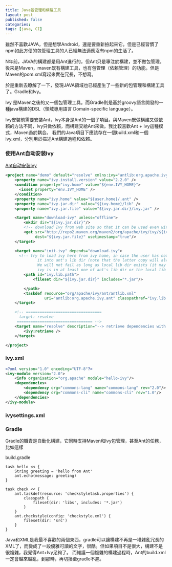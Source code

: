 ```yaml
---
title: Java包管理和構建工具
layout: post
published: false
categories:
tags: [java, CI]
---
```


雖然不喜歡JAVA，但是想學Android，還是要重新撿起來它。但是已經習慣了npm如此方便的包管理工具的人已經無法適應沒有npm的生活了。

N年前，JAVA的構建都是用Ant進行的，但Ant只是專注於構建，並不做包管理。後來是Maven，maven既有構建工具，也有包管理（依賴管理）的功能。但是Maven的pom.xml寫起來實在冗長，不想寫。

於是重新去瞭解了一下，發現JAVA領域也已經產生了一些新的包管理和構建工具了。Gradle和Ivy。

Ivy 是Maven之後的又一個包管理工具。而Gradle則是基於groovy語言開發的一種java構建的DSL（領域專用語言 Domain-specific language）。

Ivy安裝前需要安裝Ant，Ivy本身是Ant的一個子項目。與Maven既做構建又做依賴的方法不同，Ivy只做依賴，而構建交給Ant來做。我比較喜歡Ant + Ivy這種模式，Maven過於耦合。
我們的Java項目下應該存在一個build.xml和一個ivy.xml，分別用於描述Ant構建過程和依賴。

### 使用Ant自动安装Ivy

[Ant自动安装Ivy](http://ant.apache.org/ivy/history/2.2.0/install.html)

```xml
<project name="demo" default="resolve" xmlns:ivy="antlib:org.apache.ivy.ant">
    <property name="ivy.install.version" value="2.2.0" />
    <condition property="ivy.home" value="${env.IVY_HOME}">
      <isset property="env.IVY_HOME" />
    </condition>
    <property name="ivy.home" value="${user.home}/.ant" />
    <property name="ivy.jar.dir" value="${ivy.home}/lib" />
    <property name="ivy.jar.file" value="${ivy.jar.dir}/ivy.jar" />

    <target name="download-ivy" unless="offline">
        <mkdir dir="${ivy.jar.dir}"/>
        <!-- download Ivy from web site so that it can be used even without any special installation -->
        <get src="http://repo2.maven.org/maven2/org/apache/ivy/ivy/${ivy.install.version}/ivy-${ivy.install.version}.jar"
             dest="${ivy.jar.file}" usetimestamp="true"/>
    </target>

    <target name="init-ivy" depends="download-ivy">
      <!-- try to load ivy here from ivy home, in case the user has not already dropped
              it into ant's lib dir (note that the latter copy will always take precedence).
              We will not fail as long as local lib dir exists (it may be empty) and
              ivy is in at least one of ant's lib dir or the local lib dir. -->
        <path id="ivy.lib.path">
            <fileset dir="${ivy.jar.dir}" includes="*.jar"/>

        </path>
        <taskdef resource="org/apache/ivy/ant/antlib.xml"
                 uri="antlib:org.apache.ivy.ant" classpathref="ivy.lib.path"/>
    </target>

    <!-- =================================
      target: resolve
     ================================= -->
    <target name="resolve" description="--> retrieve dependencies with ivy" depends="init-ivy">
        <ivy:retrieve />
    </target>

</project>
```

### ivy.xml

```xml
<?xml version="1.0" encoding="UTF-8"?>
<ivy-module version="2.0">
    <info organisation="org.apache" module="hello-ivy"/>
    <dependencies>
        <dependency org="commons-lang" name="commons-lang" rev="2.0"/>
        <dependency org="commons-cli" name="commons-cli" rev="1.0"/>
    </dependencies>
</ivy-module>
```

### ivysettings.xml



### Gradle

Gradle的職責是自動化構建，它同時支持Maven和Ivy包管理，甚至Ant的任務，比如這樣

build.gradle

```
task hello << {
    String greeting = 'hello from Ant'
    ant.echo(message: greeting)
}

task check << {
    ant.taskdef(resource: 'checkstyletask.properties') {
        classpath {
            fileset(dir: 'libs', includes: '*.jar')
        }
    }
    ant.checkstyle(config: 'checkstyle.xml') {
        fileset(dir: 'src')
    }
}
```

Java和XML是我最不喜歡的兩個東西，gradle可以讓構建不再是一堆雜亂冗長的XML了，而變成了一段優雅可讀的文字，很酷。但如果項目不是很大，構建不是很複雜，我覺得Ant+Ivy足夠了。
而維護一個複雜的構建過程時，Ant的build.xml一定會越來越亂，到那時，再切換至gradle不遲。
